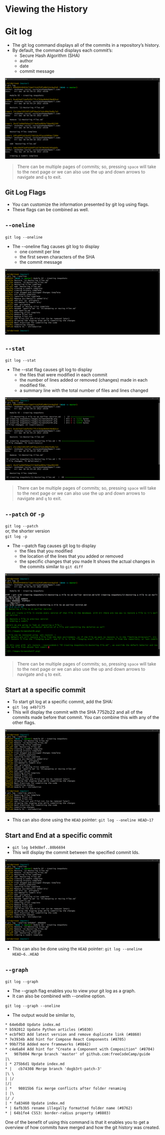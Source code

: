 # Viewing the History

# Git log

- The git log command displays all of the commits in a repository’s history.
- By default, the command displays each commit’s:
  - Secure Hash Algorithm (SHA)
  - author
  - date
  - commit message

![](./images/Screenshot1.png)

>There can be multiple pages of commits; so, pressing `space` will take to the next page or we can also use the up and down arrows to navigate and `q` to exit.

## Git Log Flags
- You can customize the information presented by git log using flags.
- These flags can be combined as well.

## `--oneline`
`git log --oneline`
- The --oneline flag causes git log to display
  - one commit per line
  - the first seven characters of the SHA
  - the commit message

![](./images/Screenshot2.png)

## `--stat`
`git log --stat`
- The --stat flag causes git log to display
  - the files that were modified in each commit
  - the number of lines added or removed (changes) made in each modified file.
  - a summary line with the total number of files and lines changed

![](./images/Screenshot3.png)

>There can be multiple pages of commits; so, pressing `space` will take to the next page or we can also use the up and down arrows to navigate and `q` to exit.

## `--patch` or `-p`
`git log --patch` <br>
or, the shorter version <br>
`git log -p`
- The --patch flag causes git log to display
  - the files that you modified
  - the location of the lines that you added or removed
  - the specific changes that you made
It shows the actual changes in the commits similar to `git diff`

![](./images/Screenshot4.png)

>There can be multiple pages of commits; so, pressing `space` will take to the next page or we can also use the up and down arrows to navigate and `q` to exit.


## Start at a specific commit
  - To start git log at a specific commit, add the SHA:
  - `git log a4b7175`
  - This will display the commit with the SHA 7752b22 and all of the commits made before that commit. You can combine this with any of the other flags.

![](./images/Screenshot5.png)

- This can also done using the `HEAD` pointer: `git log --oneline HEAD~17`

## Start and End at a specific commit
- `git log b49d8ef..80b6694`
- This will display the commit between the specified commit Ids.

![](./images/Screenshot6.png)

- This can also be done using the `HEAD` pointer: `git log --oneline HEAD~6..HEAD`

## `--graph`
`git log --graph`
- The --graph flag enables you to view your git log as a graph. 
- It can also be combined  with --oneline option.

`git log --graph --oneline`

- The output would be similar to,

```shell
* 64e6db0 Update index.md
* b592012 Update Python articles (#5030)
* ecbf9d3 Add latest version and remove duplicate link (#8860)
* 7e3934b Add hint for Compose React Components (#8705)
* 99b7758 Added more frameworks (#8842)
* c4e6a84 Add hint for "Create a Component with Composition" (#8704)
*   907b004 Merge branch 'master' of github.com:freeCodeCamp/guide
|\  
| * 275b6d1 Update index.md
* |   cb74308 Merge branch 'dogb3rt-patch-3'
|\ \  
| |/  
|/|   
| *   98015b6 fix merge conflicts after folder renaming
| |\  
|/ /  
| * fa83460 Update index.md
* | 6afb3b5 rename illegally formatted folder name (#8762)
* | 64b1fe4 CSS3: border-radius property (#8803)
``` 
One of the benefit of using this command is that it enables you to get a overview of how commits have merged and how the git history was created.

